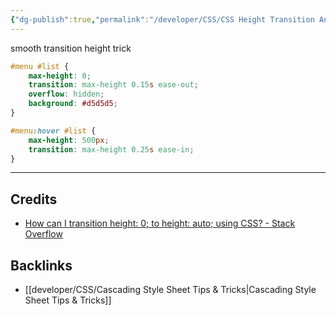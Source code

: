 ```yaml
---
{"dg-publish":true,"permalink":"/developer/CSS/CSS Height Transition Animation/"}
---
```


smooth transition height trick

```css
#menu #list {
    max-height: 0;
    transition: max-height 0.15s ease-out;
    overflow: hidden;
    background: #d5d5d5;
}

#menu:hover #list {
    max-height: 500px;
    transition: max-height 0.25s ease-in;
}
```

---
## Credits
- [How can I transition height: 0; to height: auto; using CSS? - Stack Overflow](https://stackoverflow.com/questions/3508605/how-can-i-transition-height-0-to-height-auto-using-css)

## Backlinks
- [[developer/CSS/Cascading Style Sheet Tips & Tricks\|Cascading Style Sheet Tips & Tricks]]